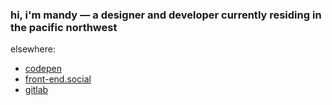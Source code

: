### hi, i'm mandy &mdash; a designer and developer currently residing in the pacific northwest

elsewhere:

- [codepen](https://codepen.io/mandynicole)
- <a rel="me" href="https://front-end.social/@mandy">front-end.social</a>
- [gitlab](https://gitlab.com/mandynicole) 
